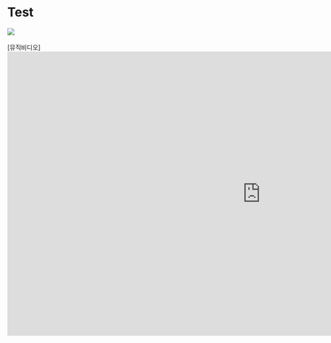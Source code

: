 # Test

<img src = "https://encrypted-tbn0.gstatic.com/images?q=tbn:ANd9GcSduhY7UYJ3wwHO8GL7NSPt7Zkr6pHvvDuzJg&usqp=CAU"/> <br> <br>
[뮤직비디오] <iframe width="1143" height="643" src="https://www.youtube.com/embed/CuklIb9d3fI" title="YouTube video player" frameborder="0" allow="accelerometer; autoplay; clipboard-write; encrypted-media; gyroscope; picture-in-picture" allowfullscreen></iframe>
